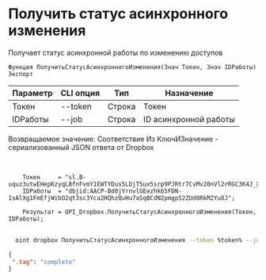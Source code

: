 ﻿---
sidebar_position: 5
---

# Получить статус асинхронного изменения
 Получает статус асинхронной работы по изменению доступов



`Функция ПолучитьСтатусАсинхронногоИзменения(Знач Токен, Знач IDРаботы) Экспорт`

  | Параметр | CLI опция | Тип | Назначение |
  |-|-|-|-|
  | Токен | --token | Строка | Токен |
  | IDРаботы | --job | Строка | ID асинхронной работы |

  
  Возвращаемое значение:   Соответствие Из КлючИЗначение - сериализованный JSON ответа от Dropbox

<br/>




```bsl title="Пример кода"
    Токен     = "sl.B-uquz3utwEHepKzyqLBfnFvmY1EWTYDus5LDjT5ux5srp9PJRtr7CvMv20nVl2rRGC3K4J_X5...";
    IDРаботы  = "dbjid:AACP-Bd0jYrnvlGEezhk65FDN-1sAlXg1FmEfjWibO2qt3sc3Yca2HQhzQuHu7aSqBCdN2pmgpS2ZUd8RkM2Yu8J";

    Результат = OPI_Dropbox.ПолучитьСтатусАсинхронногоИзменения(Токен, IDРаботы);
```



```sh title="Пример команды CLI"
    
  oint dropbox ПолучитьСтатусАсинхронногоИзменения --token %token% --job %job%

```

```json title="Результат"
{
 ".tag": "complete"
}
```
